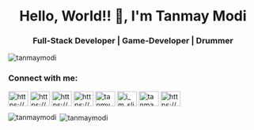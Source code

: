 <h1 align="center">Hello, World!! 👋, I'm Tanmay Modi</h1>
<h3 align="center">Full-Stack Developer | Game-Developer | Drummer</h3>

<p align="left"> <img src="https://komarev.com/ghpvc/?username=tanmaymodi" alt="tanmaymodi" /> </p>

<p align="left">
<h3 align="left">Connect with me:</h3>
<a href="https://linkedin.com/in/https://www.linkedin.com/in/tanmay-modi-142a67192/" target="blank"><img align="center" src="https://cdn.jsdelivr.net/npm/simple-icons@3.0.1/icons/linkedin.svg" alt="https://www.linkedin.com/in/tanmay-modi-142a67192/" height="30" width="40" /></a>
<a href="https://stackoverflow.com/users/https://stackoverflow.com/users/12472622/tanmy-modi" target="blank"><img align="center" src="https://cdn.jsdelivr.net/npm/simple-icons@3.0.1/icons/stackoverflow.svg" alt="https://stackoverflow.com/users/12472622/tanmy-modi" height="30" width="40" /></a>
<a href="https://kaggle.com/https://www.kaggle.com/tanmaymodi" target="blank"><img align="center" src="https://cdn.jsdelivr.net/npm/simple-icons@3.0.1/icons/kaggle.svg" alt="https://www.kaggle.com/tanmaymodi" height="30" width="40" /></a>
<a href="https://fb.com/https://www.facebook.com/profile.php?id=100009622844709" target="blank"><img align="center" src="https://cdn.jsdelivr.net/npm/simple-icons@3.0.1/icons/facebook.svg" alt="https://www.facebook.com/profile.php?id=100009622844709" height="30" width="40" /></a>
<a href="https://instagram.com/tanmymodi" target="blank"><img align="center" src="https://cdn.jsdelivr.net/npm/simple-icons@3.0.1/icons/instagram.svg" alt="tanmymodi" height="30" width="40" /></a>
<a href="https://www.codechef.com/users/i_m_slim_shady" target="blank"><img align="center" src="https://cdn.jsdelivr.net/npm/simple-icons@3.1.0/icons/codechef.svg" alt="i_m_slim_shady" height="30" width="40" /></a>
<a href="https://codeforces.com/profile/tanmaymodi" target="blank"><img align="center" src="https://cdn.jsdelivr.net/npm/simple-icons@3.0.1/icons/codeforces.svg" alt="tanmaymodi" height="30" width="40" /></a>
<a href="https://auth.geeksforgeeks.org/user/https://auth.geeksforgeeks.org/user/21eventhorizon/todo-done/" target="blank"><img align="center" src="https://cdn.jsdelivr.net/npm/simple-icons@3.0.1/icons/geeksforgeeks.svg" alt="https://auth.geeksforgeeks.org/user/21eventhorizon/profile" height="30" width="40" /></a>

</p>



<p><img align="left" src="https://github-readme-stats.vercel.app/api/top-langs/?username=tanmaymodi&layout=compact" alt="tanmaymodi" /></p>

<p>&nbsp;<img align="center" src="https://github-readme-stats.vercel.app/api?username=tanmaymodi&show_icons=true" alt="tanmaymodi" /></p>
